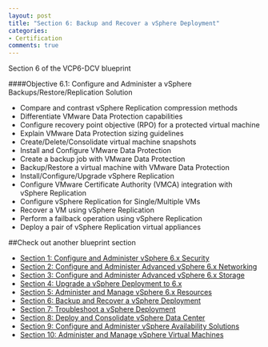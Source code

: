 ```yaml
---
layout: post
title: "Section 6: Backup and Recover a vSphere Deployment"
categories:
- Certification
comments: true
---
```

Section 6 of the VCP6-DCV blueprint

####Objective 6.1: Configure and Administer a vSphere Backups/Restore/Replication Solution
- Compare and contrast vSphere Replication compression methods
- Differentiate VMware Data Protection capabilities
- Configure recovery point objective (RPO) for a protected virtual machine
- Explain VMware Data Protection sizing guidelines
- Create/Delete/Consolidate virtual machine snapshots
- Install and Configure VMware Data Protection
- Create a backup job with VMware Data Protection
- Backup/Restore a virtual machine with VMware Data Protection
- Install/Configure/Upgrade vSphere Replication
- Configure VMware Certificate Authority (VMCA) integration with vSphere Replication
- Configure vSphere Replication for Single/Multiple VMs
- Recover a VM using vSphere Replication
- Perform a failback operation using vSphere Replication
- Deploy a pair of vSphere Replication virtual appliances

##Check out another blueprint section
- [Section 1: Configure and Administer vSphere 6.x Security](/certification/section-1-configure-and-administer-vsphere-6x-security/)
- [Section 2: Configure and Administer Advanced vSphere 6.x Networking](/certification/section-2-configure-and-administer-advanced-vsphere-6x-networking/)
- [Section 3: Configure and Administer Advanced vSphere 6.x Storage](/certification/section-3-configure-and-administer-advanced-vsphere-6x-storage/)
- [Section 4: Upgrade a vSphere Deployment to 6.x](/certification/section-4-upgrade-a-vsphere-deployment-to-6x/)
- [Section 5: Administer and Manage vSphere 6.x Resources](/certification/section-5-administer-and-manage-vsphere-6x-resources/)
- [Section 6: Backup and Recover a vSphere Deployment](/certification/section-6-backup-and-recover-a-vsphere-deployment/)
- [Section 7: Troubleshoot a vSphere Deployment](/certification/section-7-troubleshoot-a-vsphere-deployment/)
- [Section 8: Deploy and Consolidate vSphere Data Center](/certification/section-8-deploy-and-consolidate-vsphere-data-center/)
- [Section 9: Configure and Administer vSphere Availability Solutions](/certification/section-9-configure-and-administer-vsphere-availability-solutions/)
- [Section 10: Administer and Manage vSphere Virtual Machines](/certification/section-10-administer-and-manage-vsphere-virtual-machines/)
